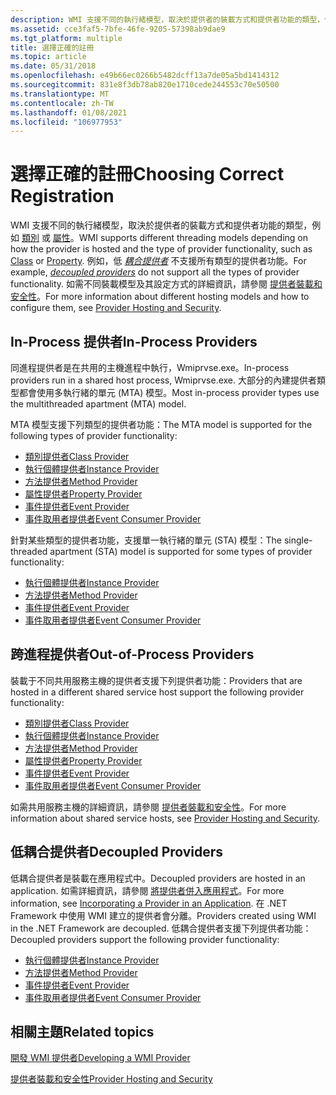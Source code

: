 ```yaml
---
description: WMI 支援不同的執行緒模型，取決於提供者的裝載方式和提供者功能的類型，例如類別或屬性。
ms.assetid: cce3faf5-7bfe-46fe-9205-57398ab9dae9
ms.tgt_platform: multiple
title: 選擇正確的註冊
ms.topic: article
ms.date: 05/31/2018
ms.openlocfilehash: e49b66ec0266b5482dcff13a7de05a5bd1414312
ms.sourcegitcommit: 831e8f3db78ab820e1710cede244553c70e50500
ms.translationtype: MT
ms.contentlocale: zh-TW
ms.lasthandoff: 01/08/2021
ms.locfileid: "106977953"
---
```

# <a name="choosing-correct-registration"></a><span data-ttu-id="6553c-103">選擇正確的註冊</span><span class="sxs-lookup"><span data-stu-id="6553c-103">Choosing Correct Registration</span></span>

<span data-ttu-id="6553c-104">WMI 支援不同的執行緒模型，取決於提供者的裝載方式和提供者功能的類型，例如 [類別](writing-a-class-provider.md) 或 [屬性](writing-a-property-provider.md)。</span><span class="sxs-lookup"><span data-stu-id="6553c-104">WMI supports different threading models depending on how the provider is hosted and the type of provider functionality, such as [Class](writing-a-class-provider.md) or [Property](writing-a-property-provider.md).</span></span> <span data-ttu-id="6553c-105">例如，低 [*耦合提供者*](gloss-d.md) 不支援所有類型的提供者功能。</span><span class="sxs-lookup"><span data-stu-id="6553c-105">For example, [*decoupled providers*](gloss-d.md) do not support all the types of provider functionality.</span></span> <span data-ttu-id="6553c-106">如需不同裝載模型及其設定方式的詳細資訊，請參閱 [提供者裝載和安全性](provider-hosting-and-security.md)。</span><span class="sxs-lookup"><span data-stu-id="6553c-106">For more information about different hosting models and how to configure them, see [Provider Hosting and Security](provider-hosting-and-security.md).</span></span>

## <a name="in-process-providers"></a><span data-ttu-id="6553c-107">In-Process 提供者</span><span class="sxs-lookup"><span data-stu-id="6553c-107">In-Process Providers</span></span>

<span data-ttu-id="6553c-108">同進程提供者是在共用的主機進程中執行，Wmiprvse.exe。</span><span class="sxs-lookup"><span data-stu-id="6553c-108">In-process providers run in a shared host process, Wmiprvse.exe.</span></span> <span data-ttu-id="6553c-109">大部分的內建提供者類型都會使用多執行緒的單元 (MTA) 模型。</span><span class="sxs-lookup"><span data-stu-id="6553c-109">Most in-process provider types use the multithreaded apartment (MTA) model.</span></span>

<span data-ttu-id="6553c-110">MTA 模型支援下列類型的提供者功能：</span><span class="sxs-lookup"><span data-stu-id="6553c-110">The MTA model is supported for the following types of provider functionality:</span></span>

-   [<span data-ttu-id="6553c-111">類別提供者</span><span class="sxs-lookup"><span data-stu-id="6553c-111">Class Provider</span></span>](writing-a-class-provider.md)
-   [<span data-ttu-id="6553c-112">執行個體提供者</span><span class="sxs-lookup"><span data-stu-id="6553c-112">Instance Provider</span></span>](writing-an-instance-provider.md)
-   [<span data-ttu-id="6553c-113">方法提供者</span><span class="sxs-lookup"><span data-stu-id="6553c-113">Method Provider</span></span>](writing-a-method-provider.md)
-   [<span data-ttu-id="6553c-114">屬性提供者</span><span class="sxs-lookup"><span data-stu-id="6553c-114">Property Provider</span></span>](writing-a-property-provider.md)
-   [<span data-ttu-id="6553c-115">事件提供者</span><span class="sxs-lookup"><span data-stu-id="6553c-115">Event Provider</span></span>](writing-an-event-provider.md)
-   [<span data-ttu-id="6553c-116">事件取用者提供者</span><span class="sxs-lookup"><span data-stu-id="6553c-116">Event Consumer Provider</span></span>](writing-an-event-consumer-provider.md)

<span data-ttu-id="6553c-117">針對某些類型的提供者功能，支援單一執行緒的單元 (STA) 模型：</span><span class="sxs-lookup"><span data-stu-id="6553c-117">The single-threaded apartment (STA) model is supported for some types of provider functionality:</span></span>

-   [<span data-ttu-id="6553c-118">執行個體提供者</span><span class="sxs-lookup"><span data-stu-id="6553c-118">Instance Provider</span></span>](writing-an-instance-provider.md)
-   [<span data-ttu-id="6553c-119">方法提供者</span><span class="sxs-lookup"><span data-stu-id="6553c-119">Method Provider</span></span>](writing-a-method-provider.md)
-   [<span data-ttu-id="6553c-120">事件提供者</span><span class="sxs-lookup"><span data-stu-id="6553c-120">Event Provider</span></span>](writing-an-event-provider.md)
-   [<span data-ttu-id="6553c-121">事件取用者提供者</span><span class="sxs-lookup"><span data-stu-id="6553c-121">Event Consumer Provider</span></span>](writing-an-event-consumer-provider.md)

## <a name="out-of-process-providers"></a><span data-ttu-id="6553c-122">跨進程提供者</span><span class="sxs-lookup"><span data-stu-id="6553c-122">Out-of-Process Providers</span></span>

<span data-ttu-id="6553c-123">裝載于不同共用服務主機的提供者支援下列提供者功能：</span><span class="sxs-lookup"><span data-stu-id="6553c-123">Providers that are hosted in a different shared service host support the following provider functionality:</span></span>

-   [<span data-ttu-id="6553c-124">類別提供者</span><span class="sxs-lookup"><span data-stu-id="6553c-124">Class Provider</span></span>](writing-a-class-provider.md)
-   [<span data-ttu-id="6553c-125">執行個體提供者</span><span class="sxs-lookup"><span data-stu-id="6553c-125">Instance Provider</span></span>](writing-an-instance-provider.md)
-   [<span data-ttu-id="6553c-126">方法提供者</span><span class="sxs-lookup"><span data-stu-id="6553c-126">Method Provider</span></span>](writing-a-method-provider.md)
-   [<span data-ttu-id="6553c-127">屬性提供者</span><span class="sxs-lookup"><span data-stu-id="6553c-127">Property Provider</span></span>](writing-a-property-provider.md)
-   [<span data-ttu-id="6553c-128">事件提供者</span><span class="sxs-lookup"><span data-stu-id="6553c-128">Event Provider</span></span>](writing-an-event-provider.md)
-   [<span data-ttu-id="6553c-129">事件取用者提供者</span><span class="sxs-lookup"><span data-stu-id="6553c-129">Event Consumer Provider</span></span>](writing-an-event-consumer-provider.md)

<span data-ttu-id="6553c-130">如需共用服務主機的詳細資訊，請參閱 [提供者裝載和安全性](provider-hosting-and-security.md)。</span><span class="sxs-lookup"><span data-stu-id="6553c-130">For more information about shared service hosts, see [Provider Hosting and Security](provider-hosting-and-security.md).</span></span>

## <a name="decoupled-providers"></a><span data-ttu-id="6553c-131">低耦合提供者</span><span class="sxs-lookup"><span data-stu-id="6553c-131">Decoupled Providers</span></span>

<span data-ttu-id="6553c-132">低耦合提供者是裝載在應用程式中。</span><span class="sxs-lookup"><span data-stu-id="6553c-132">Decoupled providers are hosted in an application.</span></span> <span data-ttu-id="6553c-133">如需詳細資訊，請參閱 [將提供者併入應用程式](incorporating-a-provider-in-an-application.md)。</span><span class="sxs-lookup"><span data-stu-id="6553c-133">For more information, see [Incorporating a Provider in an Application](incorporating-a-provider-in-an-application.md).</span></span> <span data-ttu-id="6553c-134">在 .NET Framework 中使用 WMI 建立的提供者會分離。</span><span class="sxs-lookup"><span data-stu-id="6553c-134">Providers created using WMI in the .NET Framework are decoupled.</span></span> <span data-ttu-id="6553c-135">低耦合提供者支援下列提供者功能：</span><span class="sxs-lookup"><span data-stu-id="6553c-135">Decoupled providers support the following provider functionality:</span></span>

-   [<span data-ttu-id="6553c-136">執行個體提供者</span><span class="sxs-lookup"><span data-stu-id="6553c-136">Instance Provider</span></span>](writing-an-instance-provider.md)
-   [<span data-ttu-id="6553c-137">方法提供者</span><span class="sxs-lookup"><span data-stu-id="6553c-137">Method Provider</span></span>](writing-a-method-provider.md)
-   [<span data-ttu-id="6553c-138">事件提供者</span><span class="sxs-lookup"><span data-stu-id="6553c-138">Event Provider</span></span>](writing-an-event-provider.md)
-   [<span data-ttu-id="6553c-139">事件取用者提供者</span><span class="sxs-lookup"><span data-stu-id="6553c-139">Event Consumer Provider</span></span>](writing-an-event-consumer-provider.md)

## <a name="related-topics"></a><span data-ttu-id="6553c-140">相關主題</span><span class="sxs-lookup"><span data-stu-id="6553c-140">Related topics</span></span>

<dl> <dt>

[<span data-ttu-id="6553c-141">開發 WMI 提供者</span><span class="sxs-lookup"><span data-stu-id="6553c-141">Developing a WMI Provider</span></span>](developing-a-wmi-provider.md)
</dt> <dt>

[<span data-ttu-id="6553c-142">提供者裝載和安全性</span><span class="sxs-lookup"><span data-stu-id="6553c-142">Provider Hosting and Security</span></span>](provider-hosting-and-security.md)
</dt> </dl>

 

 



